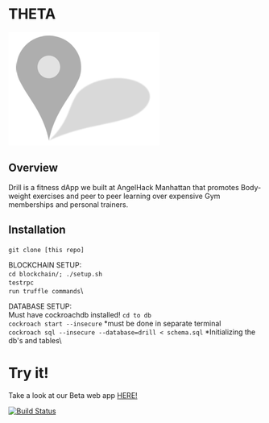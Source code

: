 # THETA
![alt text](theta300x225.png)

## Overview

Drill is a fitness dApp we built at AngelHack Manhattan that promotes Body-weight exercises and peer to peer learning over expensive Gym memberships and personal trainers.

## Installation
`git clone [this repo]`

BLOCKCHAIN SETUP:\
`cd blockchain/; ./setup.sh`\
`testrpc`\
`run truffle commands`\

DATABASE SETUP:\
Must have cockroachdb installed!
`cd to db`\
`cockroach start --insecure` *must be done in separate terminal\
`cockroach sql --insecure --database=drill < schema.sql` *Initializing the db's and tables\

# Try it!

Take a look at our Beta web app [HERE!](http://www..com/)

[![Build Status](https://travis-ci.org/coderrick/drill.svg?branch=master)](https://travis-ci.org/coderrick/drill)
